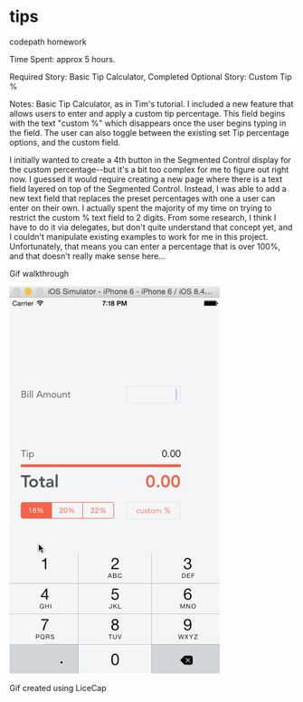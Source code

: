 # tips

codepath homework

Time Spent: approx 5 hours.

Required Story: Basic Tip Calculator, Completed Optional Story: Custom Tip %

Notes: Basic Tip Calculator, as in Tim's tutorial. I included a new feature that allows users to enter and apply a custom tip percentage. This field begins with the text "custom %" which disappears once the user begins typing in the field. The user can also toggle between the existing set Tip percentage options, and the custom field.

I initially wanted to create a 4th button in the Segmented Control display for the custom percentage--but it's a bit too complex for me to figure out right now. I guessed it would require creating a new page where there is a text field layered on top of the Segmented Control. Instead, I was able to add a new text field that replaces the preset percentages with one a user can enter on their own. I actually spent the majority of my time on trying to restrict the custom % text field to 2 digits. From some research, I think I have to do it via delegates, but don't quite understand that concept yet, and I couldn't manipulate existing examples to work for me in this project. Unfortunately, that means you can enter a percentage that is over 100%, and that doesn't really make sense here...

Gif walkthrough

![alt tag](https://github.com/gracegraceface/tips/blob/master/tipcalculator_2.gif)

Gif created using LiceCap
